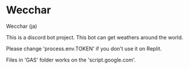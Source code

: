 # Wecchar
Wecchar (ja)

This is a discord bot project. This bot can get weathers around the world.

Please change 'process.env.TOKEN' if you don't use it on Replit. 

Files in 'GAS' folder works on the 'script.google.com'.
